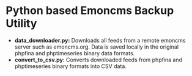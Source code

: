 # Python based Emoncms Backup Utility

- **data_downloader.py:** Downloads all feeds from a remote emoncms server such as emoncms.org. Data is saved locally in the original phpfina and phptimeseries binary data formats.
- **convert_to_csv.py:** Converts downloaded feeds from phpfina and phptimeseries binary formats into CSV data.
